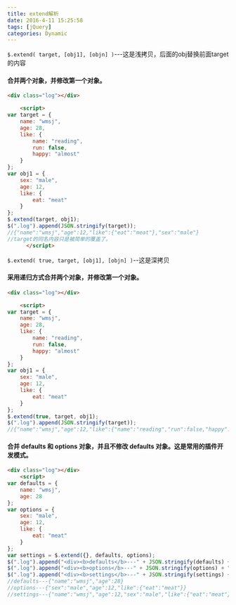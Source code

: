 ```yaml
---
title: extend解析
date: 2016-4-11 15:25:58
tags: [jQuery]
categories: Dynamic
---
```


`$.extend( target, [obj1], [objn] )`---这是浅拷贝，后面的obj替换前面target的内容

#### 合并两个对象，并修改第一个对象。

```html
<div class="log"></div>

    <script>
var target = {
	name: "wmsj",
	age: 28,
	like: {
		name: "reading",
		run: false,
		happy: "almost"
	}
};
var obj1 = {
	sex: "male",
	age: 12,
	like: {
		eat: "meat"
	}
};
$.extend(target, obj1);
$(".log").append(JSON.stringify(target));
//{"name":"wmsj","age":12,"like":{"eat":"meat"},"sex":"male"}
//target的同名内容只是被简单的覆盖了。
      </script>
```

`$.extend( true, target, [obj1], [objn] )`--这是深拷贝

#### 采用递归方式合并两个对象，并修改第一个对象。

```html
<div class="log"></div>

    <script>
var target = {
	name: "wmsj",
	age: 28,
	like: {
		name: "reading",
		run: false,
		happy: "almost"
	}
};
var obj1 = {
	sex: "male",
	age: 12,
	like: {
		eat: "meat"
	}
};
$.extend(true, target, obj1);
$(".log").append(JSON.stringify(target));
//{"name":"wmsj","age":12,"like":{"name":"reading","run":false,"happy":"almost","eat":"meat"},"sex":"male"}
```

#### 合并 defaults 和 options 对象，并且不修改 defaults 对象。这是常用的插件开发模式。

```html
<div class="log"></div>
    <script>
var defaults = {
	name: "wmsj",
	age: 28
};
var options = {
	sex: "male",
	age: 12,
	like: {
		eat: "meat"
	}
};
var settings = $.extend({}, defaults, options);
$(".log").append("<div><b>defaults</b>---" + JSON.stringify(defaults) + "</div>");
$(".log").append("<div><b>options</b>---" + JSON.stringify(options) + "</div>");
$(".log").append("<div><b>settings</b>---" + JSON.stringify(settings) + "</div>");
//defaults---{"name":"wmsj","age":28}
//options---{"sex":"male","age":12,"like":{"eat":"meat"}}
//settings---{"name":"wmsj","age":12,"sex":"male","like":{"eat":"meat"}}
```



